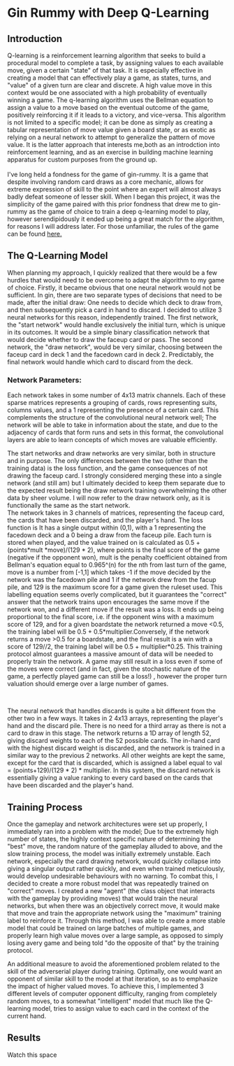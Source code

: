 # Gin Rummy with Deep Q-Learning

## Introduction
Q-learning is a reinforcement learning algorithm that seeks to build a procedural model to complete a task, by assigning values to each available move, given a certain "state"  of that task. It is especially effective in creating a model that can effectively play a game, as states, turns, and "value" of a given turn are clear and discrete. A high value move in this context would be one associated with a high probability of eventually winning a game. The q-learning algorithm uses the Bellman equation to assign a value to a move based on the eventual outcome of the game, positively reinforcing it if it leads to a victory, and vice-versa. This algorithm is not limited to a specific model; it can be done as simply as creating a tabular representation of move value given a board state, or as exotic as relying on a neural network to attempt to generalize the pattern of move value. It is the latter approach that interests me,both as an introdction into reinforcement learning, and as an exercise in building machine learning apparatus for custom purposes from the ground up. <br> <br>
I've long held a fondness for the game of gin-rummy. It is a game that despite involving random card draws as a core mechanic, allows for extreme expression of skill to the point where an expert will almost always badly defeat someone of lesser skill. When I began this project, it was the simplicity of the game paired with this prior fondness that drew me to gin-rummy as the game of choice to train a deep q-learning model to play, however serendipidously it ended up being a great match for the algorithm, for reasons I will address later. For those unfamiliar, the rules of the game can be found [here.](https://bicyclecards.com/how-to-play/gin-rummy/)

## The Q-Learning Model

When planning my approach, I quickly realized that there would be a few hurdles that would need to be overcome to adapt the algorithm to my game of choice. Firstly, it became obvious that one neural network would not be sufficient. In gin, there are two separate types of decisions that need to be made, after the initial draw: One needs to decide which deck to draw from, and then subsequently pick a card in hand to discard. I decided to utilize 3 neural networks for this reason, independently trained. The first network, the "start network" would handle exclusively the initial turn, which is unique in its outcomes. It would be a simple binary classification network that would decide whether to draw the faceup card or pass. The second network, the "draw network", would be very similar, choosing between the faceup card in deck 1 and the facedown card in deck 2. Predictably, the final network would handle which card to discard from the deck. 

### Network Parameters:
Each network takes in some number of 4x13 matrix channels. Each of these sparse matrices represents a grouping of cards, rows representing suits, columns values, and a 1 representing the presence of a certain card. This complements the structure of the convolutional neural network well; The network will be able to take in information about the state, and due to the adjacency of cards that form runs and sets in this format, the convolutional layers are able to learn concepts of which moves are valuable efficiently. 

<p>
  The start networks and draw networks are very similar, both in structure and in purpose. The only differences between the two (other than the training data) is the loss function, and the game consequences of not drawing the faceup card. I strongly considered merging these into a single network (and still am) but I ultimately decided to keep them separate due to the expected result being the draw network training overwhelming the other data by sheer volume.  I will now refer to the draw network only, as it is functionally the same as the start network.  

<br> 
The network takes in 3 channels of matrices, representing the faceup card, the cards that have been discarded, and the player's hand. The loss function is It has a single output within (0,1), with a 1 representing the facedown deck and a 0 being a draw from the faceup pile. Each turn is stored when played, and the value trained on is calculated as 0.5 +  (points*mult *move)/(129 * 2), where points is the final score of the game (negative if the opponent won), mult is the penalty coefficient obtained from Bellman's equation equal to 0.965^(n) for the nth from last turn of the game, move is a number from  [-1,1] which takes -1 if the move decided by the network was the facedown pile and 1 if the network drew from the facup pile, and 129 is the maximum score for a game given the ruleset used. This labelling equation seems overly complicated, but it guarantees the "correct" answer that the network trains upon encourages the same move if the network won, and a different move if the result was a loss. It ends up being proportional to the final score, i.e. if the opponent wins with a maximum score of 129, and for a given boardstate the network returned a move <0.5, the training label will be  0.5 + 0.5*multiplier.Conversely, if the network returns a move >0.5 for a boardstate, and the final result is a win with a score of 129//2, the training label will be 0.5 + multiplier*0.25. This training protocol almost guarantees a massive amount of data will be needed to properly train the network. A game may still result in a loss even if some of the moves were correct (and in fact, given the stochastic nature of the game, a perfectly played game can still be a loss!) , however the proper turn valuation should emerge over a large number of games. 
</p>
 <br> 
 <p>
  The neural network that handles discards is quite a bit different from the other two in a few ways. It takes in 2 4x13 arrays, representing the player's hand and the discard pile. There is no need for a third array as there is not a card to draw in this stage. The network returns a 1D array of length 52, giving discard weights to each of the 52 possible cards. The in-hand card with the highest discard weight is discarded, and the network is trained in a similar way to the previous 2 networks. All other weights are kept the same, except for the card that is discarded, which is assigned a label equal to val = (points+129)/(129 * 2) * multiplier. In this system, the discard network is essentially giving a value ranking to every card based on the cards that have been discarded and the player's hand. 

<br>  
  
</p>

## Training Process

<p>
 Once the gameplay and network architectures were set up properly, I immediately ran into a problem with the model; Due to the extremely high number of states, the highly context specific nature of determining the "best" move, the random nature of the gameplay alluded to above, and the slow training process, the model was initially extremely unstable. Each network, especially the card drawing network, would quickly collapse into giving a singular output rather quickly, and even when trained meticulously, would develop undesirable behaviours with no warning. To combat this, I decided to create a more robust model that was repeatedly trained on "correct" moves. I created a new "agent" (the class object that interacts with the gameplay by providing moves) that would train the neural networks, but when there was an objectively correct move, it would make that move and train the appropriate network using the "maximum" training label to reinforce it. Through this method, I was able to create a more stable model that could be trained on large batches of multiple games, and properly learn high value moves over a large sample, as opposed to simply losing avery game and being told "do the opposite of that" by the training protocol. 
</p>
<p>
An additional measure to avoid the aforementioned problem related to the skill of the adverserial player during training. Optimally, one would want an opponent of similar skill to the model at that iteration, so as to emphasize the impact of higher valued moves. To achieve this, I implemented 3 different levels of computer opponent difficulty, ranging from completely random moves, to a somewhat "intelligent" model that much like the Q-learning model, tries to assign value to each card in the context of the current hand. 
 
</p>

## Results
<p>
Watch this space
</p>
